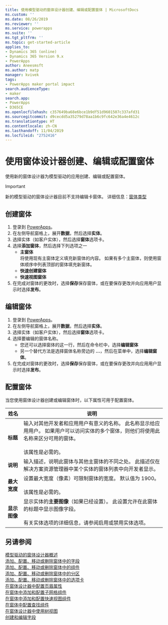 ```yaml
---
title: 使用模型驱动的窗体设计器创建、编辑或配置窗体 | MicrosoftDocs
ms.custom: ''
ms.date: 08/26/2019
ms.reviewer: ''
ms.service: powerapps
ms.suite: ''
ms.tgt_pltfrm: ''
ms.topic: get-started-article
applies_to:
- Dynamics 365 (online)
- Dynamics 365 Version 9.x
- PowerApps
author: Aneesmsft
ms.author: matp
manager: kvivek
tags:
- PowerApps maker portal impact
search.audienceType:
- maker
search.app:
- PowerApps
- D365CE
ms.openlocfilehash: c357649ba68e6bce1b9df51d9601507c337afd31
ms.sourcegitcommit: d9cecdd5a35279d78aa1b6c9fc642e36a4e4612c
ms.translationtype: HT
ms.contentlocale: zh-CN
ms.lasthandoff: 11/04/2019
ms.locfileid: "2752416"
---
```

# <a name="create-edit-or-configure-forms-using-the-form-designer"></a>使用窗体设计器创建、编辑或配置窗体 
使用新的窗体设计器为模型驱动的应用创建、编辑或配置窗体。 

> [!IMPORTANT]
> 新的模型驱动的窗体设计器目前不支持编辑卡窗体。 详细信息：[窗体类型](types-forms.md)

## <a name="create-a-form"></a>创建窗体 
1. 登录到 [PowerApps](https://make.powerapps.com/?utm_source=padocs&utm_medium=linkinadoc&utm_campaign=referralsfromdoc)。 
2. 在左侧导航窗格上，展开**数据**，然后选择**实体**。 
3. 选择实体（如客户实体），然后选择**窗体**选项卡。 
4. 选择**添加窗体**，然后选择下列选项之一
    - **主窗体**  
    将使用现有主窗体定义填充新窗体的内容。 如果有多个主窗体，则使用窗体顺序中列表顶部的窗体填充新窗体。 
    - **快速创建窗体**
    - **快速视图窗体**
5. 在完成对窗体的更改时，选择**保存**保存窗体，或在要保存更改并向应用用户显示时选择**发布**。  

## <a name="edit-a-form"></a>编辑窗体 
1. 登录到 [PowerApps](https://make.powerapps.com/?utm_source=padocs&utm_medium=linkinadoc&utm_campaign=referralsfromdoc)。 
2. 在左侧导航窗格上，展开**数据**，然后选择**实体**。 
3. 选择实体（如客户实体），然后选择**窗体**选项卡。
4. 选择要编辑的窗体名称。  
    - 您还可以选择窗体的这一行，然后在命令栏中，选择**编辑窗体**
    - 另一个替代方法是选择窗体名称旁边的 **...**，然后在菜单中，选择**编辑窗体**。 
5. 在完成对窗体的更改时，选择**保存**保存窗体，或在要保存更改并向应用用户显示时选择**发布**。 

## <a name="configure-a-form"></a>配置窗体
当您使用窗体设计器创建或编辑窗体时，以下属性可用于配置窗体。

|姓名  |说明  |
|---------|---------|
|**标题**  | 输入对其他开发者和应用用户有意义的名称。 此名称显示给应用用户。 如果用户可以访问实体的多个窗体，则他们将使用此名称来区分可用的窗体。 <br /><br />该属性是必需的。 |
|**说明** |  输入描述，说明此窗体与其他主窗体的不同之处。 此描述仅在解决方案资源管理器中某个实体的窗体列表中向开发者显示。 |
|**最大宽度** | 设置最大宽度（像素）可限制窗体的宽度。 默认值为 1900。 <br /><br />该属性是必需的。 |
|**显示图像** | 显示实体的**主要图像**（如果已经设置）。 此设置允许在此窗体的标题中显示图像字段。 <br /><br /> 有关实体选项的详细信息，请参阅启用或禁用实体选项。 |

## <a name="see-also"></a>另请参阅
[模型驱动的窗体设计器概述](form-designer-overview.md)  
[添加、配置、移动或删除窗体中的字段](add-move-or-delete-fields-on-form.md)  
[添加、配置、移动或删除窗体中的组件](add-move-configure-or-delete-components-on-form.md)  
[添加、配置、移动或删除窗体中的分区](add-move-or-delete-sections-on-form.md)  
[添加、配置、移动或删除窗体中的选项卡](add-move-or-delete-tabs-on-form.md)  
[在窗体设计器中配置页眉属性](form-designer-header-properties.md)  
[在窗体中添加和配置子网格组件](form-designer-add-configure-subgrid.md)  
[在窗体中添加和配置快速视图组件](form-designer-add-configure-quickview.md)  
[在窗体中配置查找组件](form-designer-add-configure-lookup.md)  
[在窗体设计器中使用树视图](using-tree-view-on-form.md)  
[创建和编辑字段](../common-data-service/create-edit-field-portal.md)  
